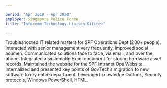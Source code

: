 ```yaml
---

period: "Apr 2018 - Apr 2020" 
employer: Singapore Police Force
title: "Infocomm Technology Liaison Officer"

---
```


Troubleshooted IT related matters for SPF Operations Dept (200+ people).
Interacted with senior management very frequently, improved social acumen.
Communicated solutions face to face, via email, and over the phone.
Integrated a systematic Excel document for storing hardware asset records.
Maintained the website for the SPF Intranet Ops Website.
Internalized and presented key points of GovTech’s migration to new software to my entire department.
Leveraged knowledge Outlook, Security protocols, Windows PowerShell, HTML.

